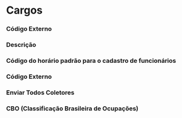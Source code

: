 # Cargos

### Código Externo
<!-- CdCargo -->

### Descrição
<!-- Descricao -->

### Código do horário padrão para o cadastro de funcionários
<!-- CdHorarioPadrao -->

### Código Externo
<!-- CdExterno -->

### Enviar Todos Coletores
<!-- EnviarTodosColetores -->

### CBO (Classificação Brasileira de Ocupações)
<!-- CBO -->